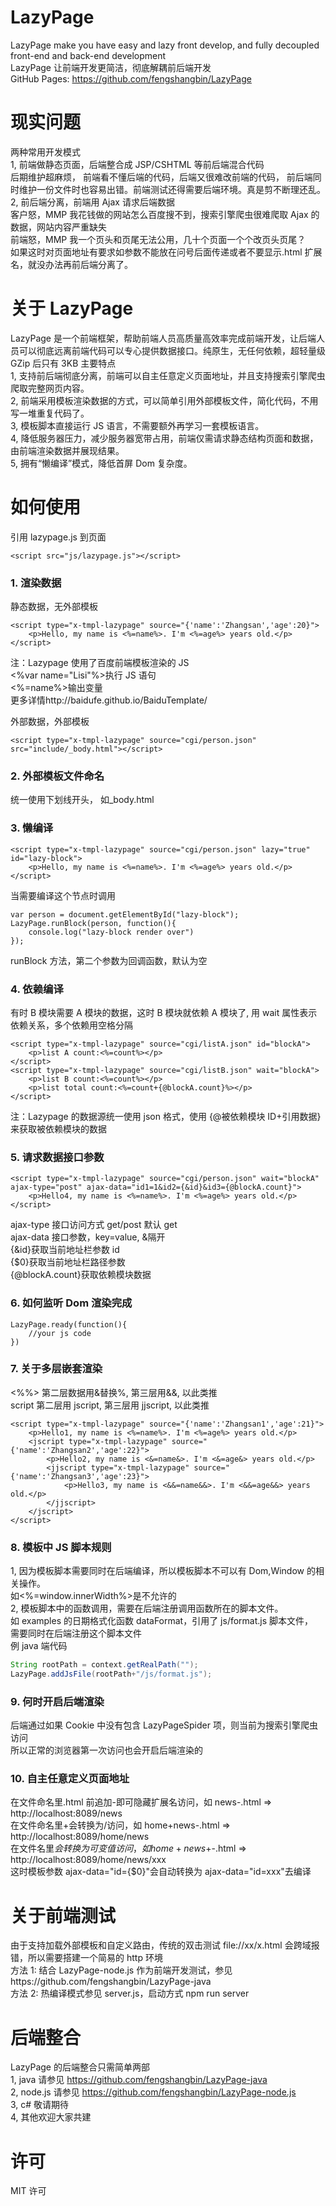 # LazyPage

LazyPage make you have easy and lazy front develop, and fully decoupled front-end and back-end development  
LazyPage 让前端开发更简洁，彻底解耦前后端开发  
GitHub Pages: https://github.com/fengshangbin/LazyPage

# 现实问题

两种常用开发模式  
1, 前端做静态页面，后端整合成 JSP/CSHTML 等前后端混合代码  
后期维护超麻烦， 前端看不懂后端的代码，后端又很难改前端的代码， 前后端同时维护一份文件时也容易出错。前端测试还得需要后端环境。真是剪不断理还乱。  
2, 前后端分离，前端用 Ajax 请求后端数据  
客户怒，MMP 我花钱做的网站怎么百度搜不到，搜索引擎爬虫很难爬取 Ajax 的数据，网站内容严重缺失  
前端怒，MMP 我一个页头和页尾无法公用，几十个页面一个个改页头页尾？  
如果这时对页面地址有要求如参数不能放在问号后面传递或者不要显示.html 扩展名，就没办法再前后端分离了。

# 关于 LazyPage

LazyPage 是一个前端框架，帮助前端人员高质量高效率完成前端开发，让后端人员可以彻底远离前端代码可以专心提供数据接口。纯原生，无任何依赖，超轻量级 GZip 后只有 3KB
主要特点  
1, 支持前后端彻底分离，前端可以自主任意定义页面地址，并且支持搜索引擎爬虫爬取完整网页内容。  
2, 前端采用模板渲染数据的方式，可以简单引用外部模板文件，简化代码，不用写一堆重复代码了。  
3, 模板脚本直接运行 JS 语言，不需要额外再学习一套模板语言。  
4, 降低服务器压力，减少服务器宽带占用，前端仅需请求静态结构页面和数据，由前端渲染数据并展现结果。  
5, 拥有“懒编译”模式，降低首屏 Dom 复杂度。

# 如何使用

引用 lazypage.js 到页面

```
<script src="js/lazypage.js"></script>
```

### 1. 渲染数据

静态数据，无外部模板

```
<script type="x-tmpl-lazypage" source="{'name':'Zhangsan','age':20}">
	<p>Hello, my name is <%=name%>. I'm <%=age%> years old.</p>
</script>
```

注：Lazypage 使用了百度前端模板渲染的 JS  
<%var name="Lisi"%>执行 JS 语句  
<%=name%>输出变量  
更多详情http://baidufe.github.io/BaiduTemplate/

外部数据，外部模板

```
<script type="x-tmpl-lazypage" source="cgi/person.json" src="include/_body.html"></script>
```

### 2. 外部模板文件命名

统一使用下划线开头， 如\_body.html

### 3. 懒编译

```
<script type="x-tmpl-lazypage" source="cgi/person.json" lazy="true" id="lazy-block">
	<p>Hello, my name is <%=name%>. I'm <%=age%> years old.</p>
</script>
```

当需要编译这个节点时调用

```
var person = document.getElementById("lazy-block");
LazyPage.runBlock(person, function(){
	console.log("lazy-block render over")
});
```

runBlock 方法，第二个参数为回调函数，默认为空

### 4. 依赖编译

有时 B 模块需要 A 模块的数据，这时 B 模块就依赖 A 模块了, 用 wait 属性表示依赖关系，多个依赖用空格分隔

```
<script type="x-tmpl-lazypage" source="cgi/listA.json" id="blockA">
	<p>list A count:<%=count%></p>
</script>
<script type="x-tmpl-lazypage" source="cgi/listB.json" wait="blockA">
	<p>list B count:<%=count%></p>
	<p>list total count:<%=count+{@blockA.count}%></p>
</script>
```

注：Lazypage 的数据源统一使用 json 格式，使用 {@被依赖模块 ID+引用数据} 来获取被依赖模块的数据

### 5. 请求数据接口参数

```
<script type="x-tmpl-lazypage" source="cgi/person.json" wait="blockA" ajax-type="post" ajax-data="id1=1&id2={&id}&id3={@blockA.count}">
	<p>Hello4, my name is <%=name%>. I'm <%=age%> years old.</p>
</script>
```

ajax-type 接口访问方式 get/post 默认 get  
ajax-data 接口参数，key=value, &隔开  
{&id}获取当前地址栏参数 id  
{\$0}获取当前地址栏路径参数  
{@blockA.count}获取依赖模块数据

### 6. 如何监听 Dom 渲染完成

```
LazyPage.ready(function(){
	//your js code
})
```

### 7. 关于多层嵌套渲染

<%%> 第二层数据用&替换%, 第三层用&&, 以此类推  
script 第二层用 jscript, 第三层用 jjscript, 以此类推

```
<script type="x-tmpl-lazypage" source="{'name':'Zhangsan1','age':21}">
	<p>Hello1, my name is <%=name%>. I'm <%=age%> years old.</p>
	<jscript type="x-tmpl-lazypage" source="{'name':'Zhangsan2','age':22}">
		<p>Hello2, my name is <&=name&>. I'm <&=age&> years old.</p>
		<jjscript type="x-tmpl-lazypage" source="{'name':'Zhangsan3','age':23}">
			<p>Hello3, my name is <&&=name&&>. I'm <&&=age&&> years old.</p>
		</jjscript>
	</jscript>
</script>
```

### 8. 模板中 JS 脚本规则

1, 因为模板脚本需要同时在后端编译，所以模板脚本不可以有 Dom,Window 的相关操作。  
如<%=window.innerWidth%>是不允许的  
2, 模板脚本中的函数调用，需要在后端注册调用函数所在的脚本文件。  
如 examples 的日期格式化函数 dataFormat，引用了 js/format.js 脚本文件，  
需要同时在后端注册这个脚本文件  
例 java 端代码

```java
String rootPath = context.getRealPath("");
LazyPage.addJsFile(rootPath+"/js/format.js");
```

### 9. 何时开启后端渲染

后端通过如果 Cookie 中没有包含 LazyPageSpider 项，则当前为搜索引擎爬虫访问  
所以正常的浏览器第一次访问也会开启后端渲染的

### 10. 自主任意定义页面地址

在文件命名里.html 前追加-即可隐藏扩展名访问，如 news-.html => http://localhost:8089/news  
在文件命名里+会转换为/访问，如 home+news-.html => http://localhost:8089/home/news  
在文件名里$会转换为可变值访问，如home+news+$-.html => http://localhost:8089/home/news/xxx  
这时模板参数 ajax-data="id={\$0}"会自动转换为 ajax-data="id=xxx"去编译

# 关于前端测试

由于支持加载外部模板和自定义路由，传统的双击测试 file://xx/x.html 会跨域报错，所以需要搭建一个简易的 http 环境  
方法 1: 结合 LazyPage-node.js 作为前端开发测试，参见https://github.com/fengshangbin/LazyPage-java  
方法 2: 热编译模式参见 server.js，启动方式 npm run server

# 后端整合

LazyPage 的后端整合只需简单两部  
1, java 请参见 https://github.com/fengshangbin/LazyPage-java  
2, node.js 请参见 https://github.com/fengshangbin/LazyPage-node.js  
3, c# 敬请期待  
4, 其他欢迎大家共建

# 许可

MIT 许可
